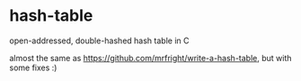 # hash-table
open-addressed, double-hashed hash table in C

almost the same as https://github.com/mrfright/write-a-hash-table, but with some fixes :)
